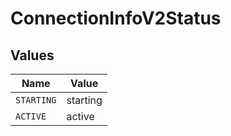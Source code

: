 # ConnectionInfoV2Status


## Values

| Name       | Value      |
| ---------- | ---------- |
| `STARTING` | starting   |
| `ACTIVE`   | active     |
